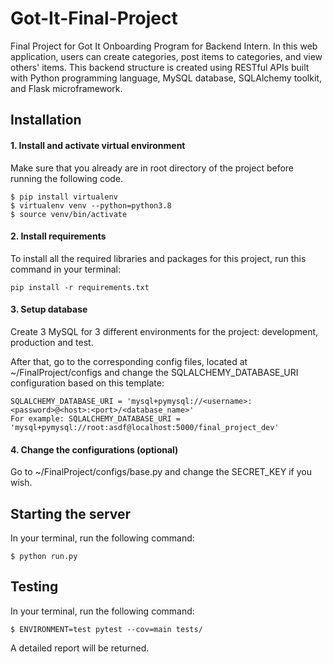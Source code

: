 # Got-It-Final-Project

Final Project for Got It Onboarding Program for Backend Intern. In this web application, users can create categories, post items to categories, and view others' items. This backend structure is created using RESTful APIs built with Python programming language, MySQL database, SQLAlchemy toolkit, and Flask microframework.

## Installation

#### 1. Install and activate virtual environment
Make sure that you already are in root directory of the project before running the following code.
```
$ pip install virtualenv                       
$ virtualenv venv --python=python3.8              
$ source venv/bin/activate             
```
	
#### 2. Install requirements
To install all the required libraries and packages for this project, run this command in your terminal:
```
pip install -r requirements.txt
```

#### 3. Setup database
Create 3 MySQL for 3 different environments for the project: development, production and test. 

After that, go to the corresponding config files, located at ~/FinalProject/configs and change the SQLALCHEMY_DATABASE_URI configuration based on this template:
```
SQLALCHEMY_DATABASE_URI = 'mysql+pymysql://<username>:<password>@<host>:<port>/<database_name>'
For example: SQLALCHEMY_DATABASE_URI = 'mysql+pymysql://root:asdf@localhost:5000/final_project_dev'
```

#### 4. Change the configurations (optional)
Go to ~/FinalProject/configs/base.py and change the SECRET_KEY if you wish.

## Starting the server
In your terminal, run the following command:
```
$ python run.py
```


## Testing
In your terminal, run the following command:
```
$ ENVIRONMENT=test pytest --cov=main tests/
```
A detailed report will be returned.
